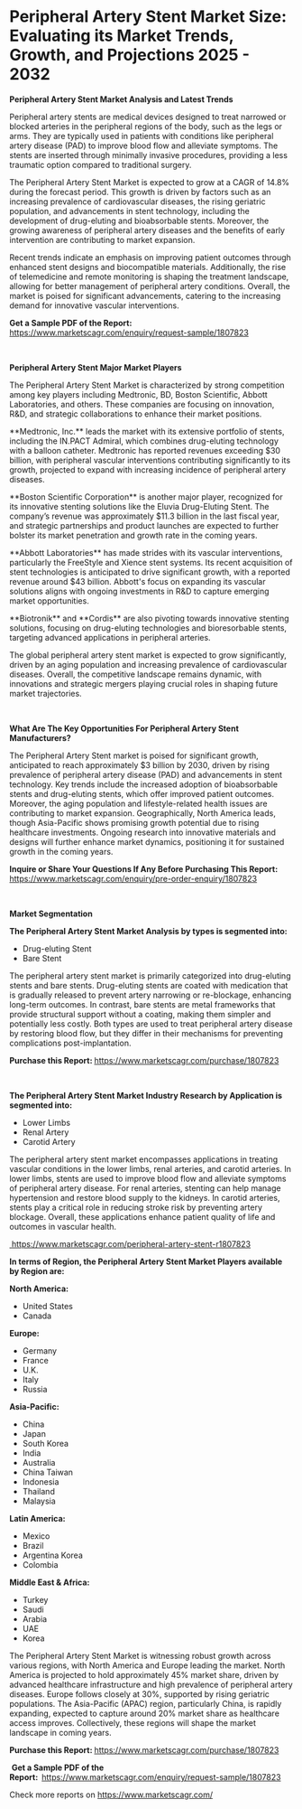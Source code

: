 <p><h1>Peripheral Artery Stent Market Size: Evaluating its Market Trends, Growth, and Projections 2025 - 2032</h1></p><p><strong>Peripheral Artery Stent Market Analysis and Latest Trends</strong></p>
<p><p>Peripheral artery stents are medical devices designed to treat narrowed or blocked arteries in the peripheral regions of the body, such as the legs or arms. They are typically used in patients with conditions like peripheral artery disease (PAD) to improve blood flow and alleviate symptoms. The stents are inserted through minimally invasive procedures, providing a less traumatic option compared to traditional surgery.</p><p>The Peripheral Artery Stent Market is expected to grow at a CAGR of 14.8% during the forecast period. This growth is driven by factors such as an increasing prevalence of cardiovascular diseases, the rising geriatric population, and advancements in stent technology, including the development of drug-eluting and bioabsorbable stents. Moreover, the growing awareness of peripheral artery diseases and the benefits of early intervention are contributing to market expansion.</p><p>Recent trends indicate an emphasis on improving patient outcomes through enhanced stent designs and biocompatible materials. Additionally, the rise of telemedicine and remote monitoring is shaping the treatment landscape, allowing for better management of peripheral artery conditions. Overall, the market is poised for significant advancements, catering to the increasing demand for innovative vascular interventions.</p></p>
<p><strong>Get a Sample PDF of the Report:&nbsp;</strong> <a href="https://www.marketscagr.com/enquiry/request-sample/1807823?utm_campaign=3208&utm_medium=2&utm_source=Github&utm_content=ia&utm_term=05032025&utm_id=peripheral-artery-stent">https://www.marketscagr.com/enquiry/request-sample/1807823</a></p>
<p>&nbsp;</p>
<p><strong>Peripheral Artery Stent Major Market Players</strong></p>
<p><p>The Peripheral Artery Stent Market is characterized by strong competition among key players including Medtronic, BD, Boston Scientific, Abbott Laboratories, and others. These companies are focusing on innovation, R&D, and strategic collaborations to enhance their market positions.</p><p>**Medtronic, Inc.** leads the market with its extensive portfolio of stents, including the IN.PACT Admiral, which combines drug-eluting technology with a balloon catheter. Medtronic has reported revenues exceeding $30 billion, with peripheral vascular interventions contributing significantly to its growth, projected to expand with increasing incidence of peripheral artery diseases.</p><p>**Boston Scientific Corporation** is another major player, recognized for its innovative stenting solutions like the Eluvia Drug-Eluting Stent. The company’s revenue was approximately $11.3 billion in the last fiscal year, and strategic partnerships and product launches are expected to further bolster its market penetration and growth rate in the coming years.</p><p>**Abbott Laboratories** has made strides with its vascular interventions, particularly the FreeStyle and Xience stent systems. Its recent acquisition of stent technologies is anticipated to drive significant growth, with a reported revenue around $43 billion. Abbott's focus on expanding its vascular solutions aligns with ongoing investments in R&D to capture emerging market opportunities.</p><p>**Biotronik** and **Cordis** are also pivoting towards innovative stenting solutions, focusing on drug-eluting technologies and bioresorbable stents, targeting advanced applications in peripheral arteries.</p><p>The global peripheral artery stent market is expected to grow significantly, driven by an aging population and increasing prevalence of cardiovascular diseases. Overall, the competitive landscape remains dynamic, with innovations and strategic mergers playing crucial roles in shaping future market trajectories.</p></p>
<p>&nbsp;</p>
<p><strong>What Are The Key Opportunities For Peripheral Artery Stent Manufacturers?</strong></p>
<p><p>The Peripheral Artery Stent market is poised for significant growth, anticipated to reach approximately $3 billion by 2030, driven by rising prevalence of peripheral artery disease (PAD) and advancements in stent technology. Key trends include the increased adoption of bioabsorbable stents and drug-eluting stents, which offer improved patient outcomes. Moreover, the aging population and lifestyle-related health issues are contributing to market expansion. Geographically, North America leads, though Asia-Pacific shows promising growth potential due to rising healthcare investments. Ongoing research into innovative materials and designs will further enhance market dynamics, positioning it for sustained growth in the coming years.</p></p>
<p><strong>Inquire or Share Your Questions If Any Before Purchasing This Report:</strong> <a href="https://www.marketscagr.com/enquiry/pre-order-enquiry/1807823?utm_campaign=3208&utm_medium=2&utm_source=Github&utm_content=ia&utm_term=05032025&utm_id=peripheral-artery-stent">https://www.marketscagr.com/enquiry/pre-order-enquiry/1807823</a></p>
<p>&nbsp;</p>
<p><strong>Market Segmentation</strong></p>
<p><strong>The Peripheral Artery Stent Market Analysis by types is segmented into:</strong></p>
<p><ul><li>Drug-eluting Stent</li><li>Bare Stent</li></ul></p>
<p><p>The peripheral artery stent market is primarily categorized into drug-eluting stents and bare stents. Drug-eluting stents are coated with medication that is gradually released to prevent artery narrowing or re-blockage, enhancing long-term outcomes. In contrast, bare stents are metal frameworks that provide structural support without a coating, making them simpler and potentially less costly. Both types are used to treat peripheral artery disease by restoring blood flow, but they differ in their mechanisms for preventing complications post-implantation.</p></p>
<p><strong>Purchase this Report:&nbsp;</strong><a href="https://www.marketscagr.com/purchase/1807823?utm_campaign=3208&utm_medium=2&utm_source=Github&utm_content=ia&utm_term=05032025&utm_id=peripheral-artery-stent">https://www.marketscagr.com/purchase/1807823</a></p>
<p>&nbsp;</p>
<p><strong>The Peripheral Artery Stent Market Industry Research by Application is segmented into:</strong></p>
<p><ul><li>Lower Limbs</li><li>Renal Artery</li><li>Carotid Artery</li></ul></p>
<p><p>The peripheral artery stent market encompasses applications in treating vascular conditions in the lower limbs, renal arteries, and carotid arteries. In lower limbs, stents are used to improve blood flow and alleviate symptoms of peripheral artery disease. For renal arteries, stenting can help manage hypertension and restore blood supply to the kidneys. In carotid arteries, stents play a critical role in reducing stroke risk by preventing artery blockage. Overall, these applications enhance patient quality of life and outcomes in vascular health.</p></p>
<p><a href="https://www.marketscagr.com/peripheral-artery-stent-r1807823?utm_campaign=3208&utm_medium=2&utm_source=Github&utm_content=ia&utm_term=05032025&utm_id=peripheral-artery-stent">&nbsp;https://www.marketscagr.com/peripheral-artery-stent-r1807823</a></p>
<p><strong>In terms of Region, the Peripheral Artery Stent Market Players available by Region are:</strong></p>
<p>
    <p> <strong> North America: </strong>
        <ul>
            <li>United States</li>
            <li>Canada</li>
        </ul>
        </p> 
    <p> <strong> Europe: </strong>
        <ul>
            <li>Germany</li>
            <li>France</li>
            <li>U.K.</li>
            <li>Italy</li>
            <li>Russia</li>
        </ul>
        </p> 
    <p> <strong> Asia-Pacific: </strong>
        <ul>
            <li>China</li>
            <li>Japan</li>
            <li>South Korea</li>
            <li>India</li>
            <li>Australia</li>
            <li>China Taiwan</li>
            <li>Indonesia</li>
            <li>Thailand</li>
            <li>Malaysia</li>
        </ul>
        </p> 
    <p> <strong> Latin America: </strong>
        <ul>
            <li>Mexico</li>
            <li>Brazil</li>
            <li>Argentina Korea</li>
            <li>Colombia</li>
        </ul>
        </p> 
    <p> <strong> Middle East & Africa: </strong>
        <ul>
            <li>Turkey</li>
            <li>Saudi</li>
            <li>Arabia</li>
            <li>UAE</li>
            <li>Korea</li>
        </ul>
    </p>
    </p>
<p><p>The Peripheral Artery Stent Market is witnessing robust growth across various regions, with North America and Europe leading the market. North America is projected to hold approximately 45% market share, driven by advanced healthcare infrastructure and high prevalence of peripheral artery diseases. Europe follows closely at 30%, supported by rising geriatric populations. The Asia-Pacific (APAC) region, particularly China, is rapidly expanding, expected to capture around 20% market share as healthcare access improves. Collectively, these regions will shape the market landscape in coming years.</p></p>
<p><strong>Purchase this Report: </strong><a href="https://www.marketscagr.com/purchase/1807823?utm_campaign=3208&utm_medium=2&utm_source=Github&utm_content=ia&utm_term=05032025&utm_id=peripheral-artery-stent">https://www.marketscagr.com/purchase/1807823</a></p>
<p>&nbsp;<strong>Get a Sample PDF of the Report:&nbsp;&nbsp;</strong><a href="https://www.marketscagr.com/enquiry/request-sample/1807823?utm_campaign=3208&utm_medium=2&utm_source=Github&utm_content=ia&utm_term=05032025&utm_id=peripheral-artery-stent">https://www.marketscagr.com/enquiry/request-sample/1807823</a></p>
<p><strong></strong></p>
<p>Check more reports on <a href="https://www.marketscagr.com/?utm_campaign=3208&utm_medium=2&utm_source=Github&utm_content=ia&utm_term=05032025&utm_id=peripheral-artery-stent">https://www.marketscagr.com/</a></p>
